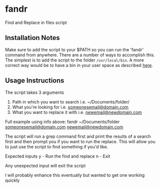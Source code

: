 # fandr
Find and Replace in files script

## Installation Notes

Make sure to add the script to your $PATH so you can run the 'fandr' command from anywhere. There are a number of ways to accomplish this. The simplest is to add the script to the folder `/usr/local/bin`. A more correct way would be to have a bin in your user space as described [here](http://apple.stackexchange.com/questions/99788/os-x-create-a-personal-bin-directory-bin-and-run-scripts-without-specifyin).

## Usage Instructions

The script takes 3 arguments

1. Path in which you want to search i.e. ~/Documents/folder/
2. What you're looking for i.e. someonesemail@domain.com
3. What you want to replace it with i.e. newemail@newdomain.com

Full example using info above:
fandr ~/Documents/folder someonesemail@domain.com newemail@newdomain.com

The script will run a grep command first and print the results of a search first and then prompt you if you want to run the replace.  This will allow you to just use the script to find something if you'd like.

Expected inputs
y - Run the find and replace
n - Exit

Any unexpected input will exit the script

I will probably enhance this eventually but wanted to get one working quickly
